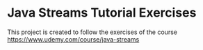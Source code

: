 Java Streams Tutorial Exercises
========

This project is created to follow the exercises of the course https://www.udemy.com/course/java-streams



